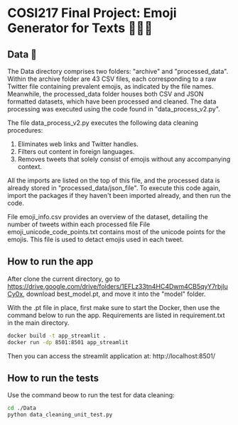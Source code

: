 # COSI217 Final Project: Emoji Generator for Texts 🤖🌐🤔

## Data 📄
The Data directory comprises two folders: "archive" and "processed_data". Within the archive folder are 43 CSV files, 
each corresponding to a raw Twitter file containing prevalent emojis, as indicated by the file names. Meanwhile, the 
processed_data folder houses both CSV and JSON formatted datasets, which have been processed and cleaned. The data 
processing was executed using the code found in "data_process_v2.py".

The file data_process_v2.py executes the following data cleaning procedures:

1. Eliminates web links and Twitter handles.
2. Filters out content in foreign languages.
3. Removes tweets that solely consist of emojis without any accompanying context.

All the imports are listed on the top of this file, and the processed data is already stored in "processed_data/json_file".
To execute this code again, import the packages if they haven't been imported already, and then run the code.

File emoji_info.csv provides an overview of the dataset, detailing the number of tweets within each processed file
File emoji_unicode_code_points.txt contains most of the unicode points for the emojis. This file is used to detact emojis 
used in each tweet. 

## How to run the app
After clone the current directory, go to https://drive.google.com/drive/folders/1EFLz33tn4HC4Dwm4CB5qyY7rbjluCy0x, download best_model.pt, and move it into
the "model" folder. 

With the .pt file in place, first make sure to start the Docker, then use the command below to run the app. Requirements are listed in requirement.txt in the main directory.

```bash
docker build -t app_streamlit .
docker run -dp 8501:8501 app_streamlit
```
Then you can access the streamlit application at: http://localhost:8501/

## How to run the tests 
Use the command beow to run the test for data cleaning:
```bash
cd ./Data
python data_cleaning_unit_test.py
```
